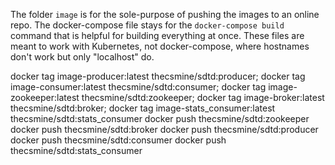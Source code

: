 The folder `image` is for the sole-purpose of pushing the images to an online repo.
The docker-compose file stays for the `docker-compose build` command that is helpful for building everything at once.
These files are meant to work with Kubernetes, not docker-compose, where hostnames don't work but only "localhost" do.

docker tag image-producer:latest thecsmine/sdtd:producer; docker tag image-consumer:latest thecsmine/sdtd:consumer; docker tag image-zookeeper:latest thecsmine/sdtd:zookeeper; docker tag image-broker:latest thecsmine/sdtd:broker; docker tag image-stats_consumer:latest thecsmine/sdtd:stats_consumer
docker push thecsmine/sdtd:zookeeper
docker push thecsmine/sdtd:broker
docker push thecsmine/sdtd:producer
docker push thecsmine/sdtd:consumer
docker push thecsmine/sdtd:stats_consumer
